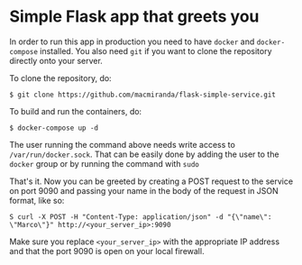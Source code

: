 # Simple Flask app that greets you

In order to run this app in production you need to have `docker` and `docker-compose` installed. You also need `git` if you want to clone the repository directly onto your server.

To clone the repository, do:

    $ git clone https://github.com/macmiranda/flask-simple-service.git

To build and run the containers, do:

    $ docker-compose up -d
    
The user running the command above needs write access to `/var/run/docker.sock`. That can be easily done by adding the user to the `docker` group or by running the command with `sudo`

That's it. Now you can be greeted by creating a POST request to the service on port 9090 and passing your name in the body of the request in JSON format, like so:

    S curl -X POST -H "Content-Type: application/json" -d "{\"name\": \"Marco\"}" http://<your_server_ip>:9090

Make sure you replace `<your_server_ip>` with the appropriate IP address and that the port 9090 is open on your local firewall.
